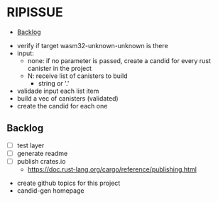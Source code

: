# RIPISSUE

<!-- toc -->

- [Backlog](#backlog)

<!-- tocstop -->

- verify if target wasm32-unknown-unknown is there
- input:
  - none: if no parameter is passed, create a candid for every rust canister in the project
  - N: receive list of canisters to build
    - string or '.'
- validade input each list item
- build a vec of canisters (validated)
- create the candid for each one

## Backlog

- [ ] test layer
- [ ] generate readme
- [ ] publish crates.io
  - https://doc.rust-lang.org/cargo/reference/publishing.html
- create github topics for this project
- candid-gen homepage
